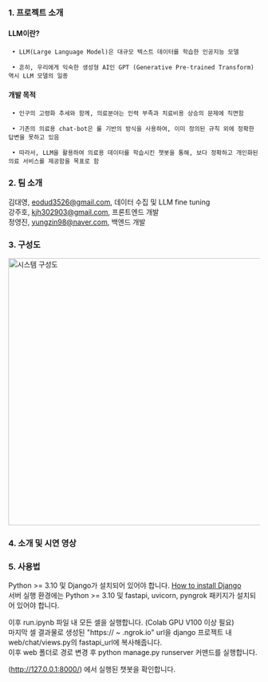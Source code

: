 ### 1. 프로젝트 소개  
  
  #### LLM이란? 
  
     • LLM(Large Language Model)은 대규모 텍스트 데이터를 학습한 인공지능 모델  
   
     • 흔히, 우리에게 익숙한 생성형 AI인 GPT (Generative Pre-trained Transform) 역시 LLM 모델의 일종  
  
  #### 개발 목적 
  
     • 인구의 고령화 추세와 함께, 의료분야는 인력 부족과 치료비용 상승의 문제에 직면함  
   
     • 기존의 의료용 chat-bot은 룰 기반의 방식을 사용하여, 이미 정의된 규칙 외에 정확한 답변을 못하고 있음  
   
     • 따라서, LLM을 활용하여 의료용 데이터를 학습시킨 챗봇을 통해, 보다 정확하고 개인화된 의료 서비스를 제공함을 목표로 함
  
### 2. 팀 소개
김대영, eodud3526@gmail.com, 데이터 수집 및 LLM fine tuning  
강주호, kjh302903@gmail.com, 프론트엔드 개발  
정영진, yungzin98@naver.com, 백엔드 개발    

### 3. 구성도
<img width="535" alt="시스템 구성도" src="https://github.com/pnucse-capstone/capstone-2023-1-40/assets/62270210/5813adce-fd8e-4cde-a616-c5f810e98158">

### 4. 소개 및 시연 영상

### 5. 사용법
Python >= 3.10 및 Django가 설치되어 있어야 합니다. [How to install Django](https://docs.djangoproject.com/en/4.2/topics/install/#how-to-install-django)  
서버 실행 환경에는 Python >= 3.10 및 fastapi, uvicorn, pyngrok 패키지가 설치되어 있어야 합니다.   

이후 run.ipynb 파일 내 모든 셀을 실행합니다. (Colab GPU V100 이상 필요)  
마지막 셀 결과물로 생성된 "https:// ~ .ngrok.io" url을 django 프로젝트 내 web/chat/views.py의 fastapi_url에 복사해줍니다.  
이후 web 폴더로 경로 변경 후 python manage.py runserver 커맨드를 실행합니다.  

(http://127.0.0.1:8000/) 에서 실행된 챗봇을 확인합니다.
